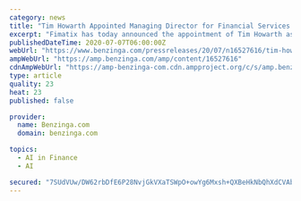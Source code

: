 ```yaml
---
category: news
title: "Tim Howarth Appointed Managing Director for Financial Services at Fimatix"
excerpt: "Fimatix has today announced the appointment of Tim Howarth as Managing Director for Financial Services, where he will lead the"
publishedDateTime: 2020-07-07T06:00:00Z
webUrl: "https://www.benzinga.com/pressreleases/20/07/n16527616/tim-howarth-appointed-managing-director-for-financial-services-at-fimatix"
ampWebUrl: "https://amp.benzinga.com/amp/content/16527616"
cdnAmpWebUrl: "https://amp-benzinga-com.cdn.ampproject.org/c/s/amp.benzinga.com/amp/content/16527616"
type: article
quality: 23
heat: 23
published: false

provider:
  name: Benzinga.com
  domain: benzinga.com

topics:
  - AI in Finance
  - AI

secured: "7SUdVUw/DW62rbDfE6P28NvjGkVXaTSWpO+owYg6Mxsh+QXBeHkNbQhXdCVAbDGBgEpmr9SZdVJa23jV5d7CmAB9aD0423y1YwFPcoqil7Q6Sxjl46oRhBk00eu0GsKV4d3VzZClJrlH18L9cDBv0Ou19NbVUXS29+YJ92gNJRFzZV4xSar9pQIyzP2Q7MpmbMcXpmV5pDA9D3JNFySuSUSnKIX7uJNziKP2Rj/Wwf95dZpB/lGlyokAzRK1KcMI0rbcpFJEK/0LXeVnDKLwuDWRa1W546GWXb7oXI5LDCzjyqYY/Xap8CwmGhkhPOPWcUh5X9hyzfyEitWkR+7/Ww==;ZazrmV2m0qm8pj2pyM54rA=="
---
```


